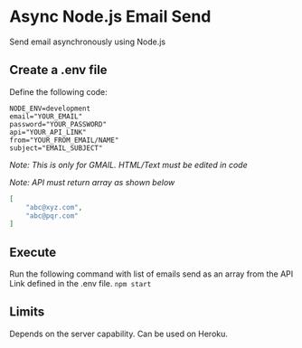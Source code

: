 #   Async Node.js Email Send
Send email asynchronously using Node.js

##  Create a .env file
Define the following code:
```dotenv
NODE_ENV=development
email="YOUR_EMAIL"
password="YOUR_PASSWORD"
api="YOUR_API_LINK"
from="YOUR_FROM_EMAIL/NAME"
subject="EMAIL_SUBJECT"
```
*Note: This is only for GMAIL. HTML/Text must be edited in code*


*Note: API must return array as shown below*
```json
[
    "abc@xyz.com",
    "abc@pqr.com"
]
```
##  Execute
Run the following command with list of emails send as an array from the API Link defined in the .env file.
`npm start`

##  Limits
Depends on the server capability. Can be used on Heroku.